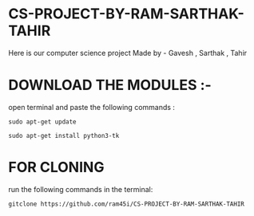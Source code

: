 # CS-PROJECT-BY-RAM-SARTHAK-TAHIR
Here is our computer science project 
Made by - Gavesh , Sarthak , Tahir 
# DOWNLOAD THE MODULES :-
open terminal and paste the following commands :
```
sudo apt-get update
```
```
sudo apt-get install python3-tk
```
# FOR CLONING 
run the following commands in the terminal:
```
gitclone https://github.com/ram45i/CS-PROJECT-BY-RAM-SARTHAK-TAHIR
```
